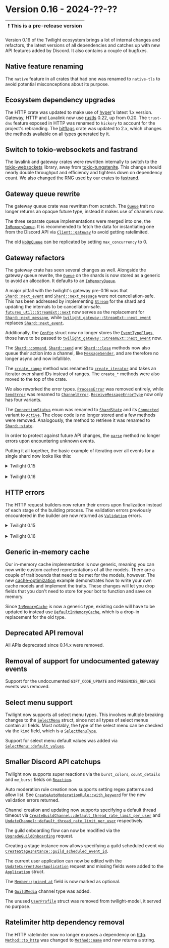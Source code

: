 # Version 0.16 - 2024-??-??

| ❗  This is a pre-release version  |
|------------------------------------|

Version 0.16 of the Twilight ecosystem brings a lot of internal changes and
refactors, the latest versions of all dependencies and catches up with new API
features added by Discord. It also contains a couple of bugfixes.

## Native feature renaming

The `native` feature in all crates that had one was renamed to `native-tls` to
avoid potential misconceptions about its purpose.

## Ecosystem dependency upgrades

The HTTP crate was updated to make use of [hyper]'s latest 1.x version.
Gateway, HTTP and Lavalink now use [rustls] 0.22, up from 0.20. The `trust-dns`
feature exposed in HTTP was renamed to `hickory` to account for the project's
rebranding. The [bitflags] crate was updated to 2.x, which changes the methods
available on all types generated by it.

## Switch to tokio-websockets and fastrand

The lavalink and gateway crates were rewritten internally to switch to the
[tokio-websockets] library, away from [tokio-tungstenite]. This change should
nearly double throughput and efficiency and tightens down on dependency count.
We also changed the RNG used by our crates to [fastrand].

## Gateway queue rewrite

The gateway queue crate was rewritten from scratch. The [`Queue`] trait no
longer returns an opaque future type, instead it makes use of channels now.

The three separate queue implementations were merged into one, the
[`InMemoryQueue`]. It is recommended to fetch the data for instantiating one
from the Discord API via [`Client::gateway`] to avoid getting ratelimited.

The old [`NoOpQueue`] can be replicated by setting `max_concurrency` to 0.

## Gateway refactors

The gateway crate has seen several changes as well. Alongside the gateway
queue rewrite, the [`Queue`] on the shards is now stored as a generic to avoid
an allocation. It defaults to an [`InMemoryQueue`].

A major pitfall with the twilight's gateway pre-0.16 was that
[`Shard::next_event`] and [`Shard::next_message`] were not cancellation-safe.
This has been addressed by implementing [`Stream`] for the shard and updating
the internals to be cancellation-safe. [`futures_util::StreamExt::next`] now
serves as the replacement for [`Shard::next_message`], while
[`twilight_gateway::StreamExt::next_event`] replaces [`Shard::next_event`].

Additionally, the [`Config`] struct now no longer stores the
[`EventTypeFlags`], those have to be passed to
[`twilight_gateway::StreamExt::next_event`] now.

The [`Shard::command`], [`Shard::send`] and [`Shard::close`] methods now also
queue their action into a channel, like [`MessageSender`], and are therefore no
longer async and now infallible.

The [`create_range`] method was renamed to [`create_iterator`] and takes an
iterator over shard IDs instead of ranges. The `create_*` methods were also
moved to the top of the crate.

We also reworked the error types. [`ProcessError`] was removed entirely, while
[`SendError`] was renamed to [`ChannelError`]. [`ReceiveMessageErrorType`] now
only has four variants.

The [`ConnectionStatus`] enum was renamed to [`ShardState`] and its
[`Connected`] variant to [`Active`]. The close code is no longer stored and a
few methods were removed. Analogously, the method to retrieve it was renamed to
[`Shard::state`].

In order to protect against future API changes, the [`parse`] method no longer
errors upon encountering unknown events.

Putting it all together, the basic example of iterating over all events for a
single shard now looks like this:

<details>
<summary>Twilight 0.15</summary>

```rust,ignore
let intents = Intents::GUILDS | Intents::GUILD_MODERATION;
let mut shard = Shard::new(ShardId::ONE, env::var("DISCORD_TOKEN")?, intents);

loop {
    let event = match shard.next_event().await {
        Ok(event) => event,
        Err(source) => {
            tracing::warn!(?source, "error receiving event");

            if source.is_fatal() {
                break;
            }

            continue;
        }
    };

    println!("Event: {event:?}");
}
```
</details>
<br />
<details>
<summary>Twilight 0.16</summary>

```rust,ignore
use twilight_gateway::StreamExt;

let intents = Intents::GUILDS | Intents::GUILD_MODERATION;
let mut shard = Shard::new(ShardId::ONE, env::var("DISCORD_TOKEN")?, intents);

while let Some(item) = shard.next_event(EventTypeFlags::all()).await {
    let Ok(event) = item else {
        tracing::warn!(source = ?item.unwrap_err(), "error receiving event");

        continue;
    };

    println!("Event: {event:?}");
}
```
</details>

## HTTP errors

The HTTP request builders now return their errors upon finalization instead of
each stage of the building process. The validation errors previously
encountered in the builder are now returned as [`Validation`] errors.

<details>
<summary>Twilight 0.15</summary>

```rust,ignore
let response = client.create_message(channel_id)
    .content("I am a message!")?
    .embeds(&embeds)?
    .tts(true)
    .await?;
```
</details>
<br />
<details>
<summary>Twilight 0.16</summary>

```rust,ignore
let response = client.create_message(channel_id)
    .content("I am a message!")
    .embeds(&embeds)
    .tts(true)
    .await?;
```
</details>

## Generic in-memory cache

Our in-memory cache implementation is now generic, meaning you can now write
custom cached representations of all the models. There are a couple of trait
bounds that need to be met for the models, however. The new [cache-optimization]
example demonstrates how to write your own cache models and implement the
traits. These changes will let you drop fields that you don't need to store
for your bot to function and save on memory.

Since [`InMemoryCache`] is now a generic type, existing code will have to be
updated to instead use [`DefaultInMemoryCache`], which is a drop-in replacement
for the old type.

## Deprecated API removal

All APIs deprecated since 0.14.x were removed.

## Removal of support for undocumented gateway events

Support for the undocumented `GIFT_CODE_UPDATE` and `PRESENCES_REPLACE` events
was removed.

## Select menu support

Twilight now supports all select menu types. This involves multiple breaking
changes to the [`SelectMenu`] struct, since not all types of select menus
contain all fields. Most notably, the type of the select menu can be checked
via the `kind` field, which is a [`SelectMenuType`].

Support for select menu default values was added via
[`SelectMenu::default_values`].

## Smaller Discord API catchups

Twilight now supports super reactions via the `burst_colors`, `count_details`
and `me_burst` fields on [`Reaction`].

Auto moderation rule creation now supports setting regex patterns and allow
list. See [`CreateAutoModerationRule::with_keyword`] for the new validation
errors returned.

Channel creation and updating now supports specifying a default thread timeout
via [`CreateGuildChannel::default_thread_rate_limit_per_user`] and
[`UpdateChannel::default_thread_rate_limit_per_user`] respectively.

The guild onboarding flow can now be modified via the
[`UpgradeGuildOnboarding`] request.

Creating a stage instance now allows specifying a guild scheduled event via
[`CreateStageInstance::guild_scheduled_event_id`].

The current user application can now be edited with the
[`UpdateCurrentUserApplication`] request and missing fields were added to the
[`Application`] struct.

The [`Member::joined_at`] field is now marked as optional.

The [`GuildMedia`] channel type was added.

The unused [`UserProfile`] struct was removed from twilight-model, it served
no purpose.

## Ratelimiter http dependency removal

The HTTP ratelimiter now no longer exposes a dependency on [http].
[`Method::to_http`] was changed to [`Method::name`] and now returns a string.

[`Active`]: https://docs.rs/twilight-gateway/0.16.0-rc.1/twilight_gateway/enum.ShardState.html#variant.Active
[`Application`]: https://docs.rs/twilight-model/0.16.0-rc.1/twilight_model/oauth/struct.Application.html
[`ChannelError`]: https://docs.rs/twilight-gateway/0.16.0-rc.1/twilight_gateway/error/struct.ChannelError.html
[`Client::gateway`]: https://docs.rs/twilight-http/0.16.0-rc.1/twilight_http/client/struct.Client.html#method.gateway
[`Config`]: https://docs.rs/twilight-gateway/0.16.0-rc.1/twilight_gateway/struct.Config.html
[`Connected`]: https://docs.rs/twilight-gateway/0.15.4/twilight_gateway/enum.ConnectionStatus.html#variant.Connected
[`ConnectionStatus`]: https://docs.rs/twilight-gateway/0.15.4/twilight_gateway/enum.ConnectionStatus.html
[`create_iterator`]: https://docs.rs/twilight-gateway/0.16.0-rc.1/twilight_gateway/fn.create_iterator.html
[`create_range`]: https://docs.rs/twilight-gateway/0.15.4/twilight_gateway/stream/fn.create_range.html
[`CreateAutoModerationRule::with_keyword`]: https://docs.rs/twilight-http/0.16.0-rc.1/twilight_http/request/guild/auto_moderation/struct.CreateAutoModerationRule.html#method.with_keyword
[`CreateGuildChannel::default_thread_rate_limit_per_user`]: https://docs.rs/twilight-http/0.16.0-rc.1/twilight_http/request/guild/struct.CreateGuildChannel.html#method.default_thread_rate_limit_per_user
[`CreateStageInstance::guild_scheduled_event_id`]: https://docs.rs/twilight-http/0.16.0-rc.1/twilight_http/request/channel/stage/struct.CreateStageInstance.html#method.guild_scheduled_event_id
[`DefaultInMemoryCache`]: https://docs.rs/twilight-cache-inmemory/0.16.0-rc.1/twilight_cache_inmemory/type.DefaultInMemoryCache.html
[`EventTypeFlags`]: https://docs.rs/twilight-gateway/0.16.0-rc.1/twilight_gateway/struct.EventTypeFlags.html
[`futures_util::StreamExt::next`]: https://docs.rs/futures-util/latest/futures_util/stream/trait.StreamExt.html#method.next
[`GuildMedia`]: https://docs.rs/twilight-model/0.16.0-rc.1/twilight_model/channel/enum.ChannelType.html#variant.GuildMedia
[`InMemoryCache`]: https://docs.rs/twilight-cache-inmemory/0.16.0-rc.1/twilight_cache_inmemory/struct.InMemoryCache.html
[`InMemoryQueue`]: https://docs.rs/twilight-gateway-queue/0.16.0-rc.1/twilight_gateway_queue/struct.InMemoryQueue.html
[`Member::joined_at`]: https://docs.rs/twilight-model/0.16.0-rc.1/twilight_model/guild/struct.Member.html#structfield.joined_at
[`MessageSender`]: https://docs.rs/twilight-gateway/0.16.0-rc.1/twilight_gateway/struct.MessageSender.html
[`Method::name`]: https://docs.rs/twilight-http-ratelimiting/0.16.0-rc.1/twilight_http_ratelimiting/request/enum.Method.html#method.name
[`Method::to_http`]: https://docs.rs/twilight-http-ratelimiting/0.15.3/twilight_http_ratelimiting/request/enum.Method.html#method.to_http
[`NoOpQueue`]: https://docs.rs/twilight-gateway-queue/0.15.4/twilight_gateway_queue/struct.NoOpQueue.html
[`parse`]: https://docs.rs/twilight-gateway/0.16.0-rc.1/twilight_gateway/fn.parse.html
[`ProcessError`]: https://docs.rs/twilight-gateway/0.15.4/twilight_gateway/error/struct.ProcessError.html
[`Queue`]: https://docs.rs/twilight-gateway-queue/0.16.0-rc.1/twilight_gateway_queue/trait.Queue.html
[`Reaction`]: https://docs.rs/twilight-model/0.16.0-rc.1/twilight_model/channel/message/struct.Reaction.html
[`ReceiveMessageErrorType`]: https://docs.rs/twilight-gateway/0.16.0-rc.1/twilight_gateway/error/enum.ReceiveMessageErrorType.html
[`SelectMenu::default_values`]: https://docs.rs/twilight-model/0.16.0-rc.1/twilight_model/channel/message/component/struct.SelectMenu.html#structfield.default_values
[`SelectMenu`]: https://docs.rs/twilight-model/0.16.0-rc.1/twilight_model/channel/message/component/struct.SelectMenu.html
[`SelectMenuType`]: https://docs.rs/twilight-model/0.16.0-rc.1/twilight_model/channel/message/component/enum.SelectMenuType.html
[`SendError`]: https://docs.rs/twilight-gateway/0.15.4/twilight_gateway/error/struct.SendError.html
[`Shard::close`]: https://docs.rs/twilight-gateway/0.16.0-rc.1/twilight_gateway/struct.Shard.html#method.close
[`Shard::command`]: https://docs.rs/twilight-gateway/0.16.0-rc.1/twilight_gateway/struct.Shard.html#method.command
[`Shard::next_event`]: https://docs.rs/twilight-gateway/0.15.4/twilight_gateway/struct.Shard.html#method.next_event
[`Shard::next_message`]: https://docs.rs/twilight-gateway/0.15.4/twilight_gateway/struct.Shard.html#method.next_message
[`Shard::send`]: https://docs.rs/twilight-gateway/0.16.0-rc.1/twilight_gateway/struct.Shard.html#method.send
[`Shard::state`]: https://docs.rs/twilight-gateway/0.16.0-rc.1/twilight_gateway/struct.Shard.html#method.state
[`ShardState`]: https://docs.rs/twilight-gateway/0.16.0-rc.1/twilight_gateway/enum.ShardState.html
[`Stream`]: https://docs.rs/twilight-gateway/0.16.0-rc.1/twilight_gateway/struct.Shard.html#impl-Stream-for-Shard%3CQ%3E
[`twilight_gateway::StreamExt::next_event`]: https://docs.rs/twilight-gateway/0.16.0-rc.1/twilight_gateway/trait.StreamExt.html#method.next_event
[`UpdateChannel::default_thread_rate_limit_per_user`]: https://docs.rs/twilight-http/0.16.0-rc.1/twilight_http/request/channel/struct.UpdateChannel.html#method.default_thread_rate_limit_per_user
[`UpdateCurrentUserApplication`]: https://docs.rs/twilight-http/0.16.0-rc.1/twilight_http/request/struct.UpdateCurrentUserApplication.html
[`UpgradeGuildOnboarding`]: https://docs.rs/twilight-http/0.16.0-rc.1/twilight_http/request/guild/update_guild_onboarding/struct.UpdateGuildOnboarding.html
[`UserProfile`]: https://docs.rs/twilight-model/0.15.4/twilight_model/user/struct.UserProfile.html
[`Validation`]: https://docs.rs/twilight-http/0.16.0-rc.1/twilight_http/error/enum.ErrorType.html#variant.Validation
[bitflags]: https://docs.rs/bitflags/2.4.2/bitflags/index.html
[cache-optimization]: https://github.com/twilight-rs/twilight/tree/twilight-cache-inmemory-0.16.0-rc.1/examples/cache-optimization
[fastrand]: https://docs.rs/fastrand/2.0.1/fastrand/index.html
[http]: https://docs.rs/http/0.2.11/http/index.html
[hyper]: https://docs.rs/hyper/1.2.0/hyper/index.html
[rustls]: https://docs.rs/rustls/0.22.2/rustls/index.html
[tokio-tungstenite]: https://docs.rs/tokio-tungstenite/0.21.0/tokio_tungstenite/index.html
[tokio-websockets]: https://docs.rs/tokio-websockets/0.5.1/tokio_websockets/index.html
